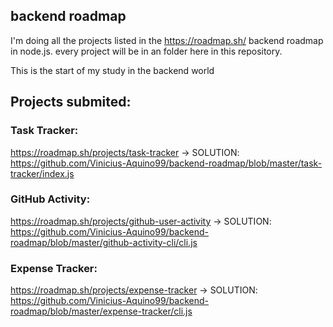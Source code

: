 ## backend roadmap

I'm doing all the projects listed in the https://roadmap.sh/ backend roadmap in node.js.
every project will be in an folder here in this repository.

This is the start of my study in the backend world

## Projects submited:

### Task Tracker:
https://roadmap.sh/projects/task-tracker -> SOLUTION: https://github.com/Vinicius-Aquino99/backend-roadmap/blob/master/task-tracker/index.js

### GitHub Activity:
https://roadmap.sh/projects/github-user-activity -> SOLUTION: https://github.com/Vinicius-Aquino99/backend-roadmap/blob/master/github-activity-cli/cli.js

### Expense Tracker:
https://roadmap.sh/projects/expense-tracker -> SOLUTION: https://github.com/Vinicius-Aquino99/backend-roadmap/blob/master/expense-tracker/cli.js